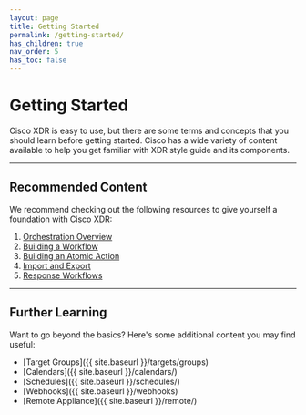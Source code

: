 ```yaml
---
layout: page
title: Getting Started
permalink: /getting-started/
has_children: true
nav_order: 5
has_toc: false
---
```


# Getting Started
Cisco XDR is easy to use, but there are some terms and concepts that you should learn before getting started. Cisco has a wide variety of content available to help you get familiar with XDR style guide and its components.

---

## Recommended Content
We recommend checking out the following resources to give yourself a foundation with Cisco XDR:

1. [Orchestration Overview](https://www.youtube.com/watch?v=Vmn2KpS1H7I&list=PLPFIie48Myg2tu2gHbgm-moYg8LDaXsSo) <i class="fa fa-video ml-1"></i>
1. [Building a Workflow](https://www.youtube.com/watch?v=gs-XWrCXQbE&list=PLPFIie48Myg2tu2gHbgm-moYg8LDaXsSo) <i class="fa fa-video ml-1"></i>
1. [Building an Atomic Action](https://www.youtube.com/watch?v=sNN6SLgeNpQ&list=PLPFIie48Myg2tu2gHbgm-moYg8LDaXsSo) <i class="fa fa-video ml-1"></i>
1. [Import and Export](https://www.youtube.com/watch?v=qmJk994qLOg&list=PLPFIie48Myg2tu2gHbgm-moYg8LDaXsSo) <i class="fa fa-video mx-1"></i> <a href="{{ site.baseurl }}/importing"> <i class="fa fa-book"></i></a>
1. [Response Workflows](https://www.youtube.com/watch?v=KlV0bGO4qRI&list=PLPFIie48Myg2tu2gHbgm-moYg8LDaXsSo)  <i class="fa fa-video mx-1"></i> <a href="{{ site.baseurl }}/workflows/response/"> <i class="fa fa-book"></i></a>

---

## Further Learning
Want to go beyond the basics? Here's some additional content you may find useful:

* [Target Groups]({{ site.baseurl }}/targets/groups)
* [Calendars]({{ site.baseurl }}/calendars/)
* [Schedules]({{ site.baseurl }}/schedules/)
* [Webhooks]({{ site.baseurl }}/webhooks)
* [Remote Appliance]({{ site.baseurl }}/remote/)
